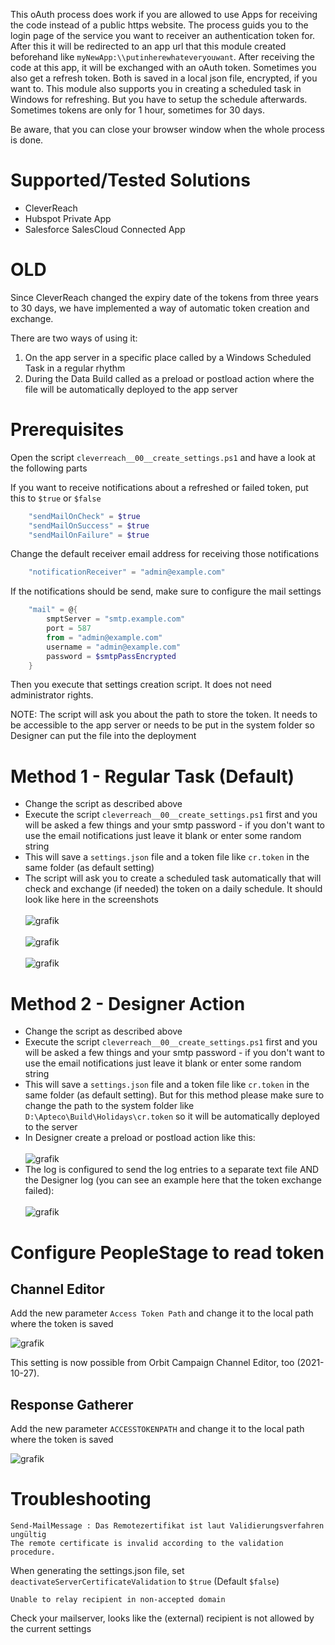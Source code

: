

This oAuth process does work if you are allowed to use Apps for receiving the code instead of a public https website.
The process guids you to the login page of the service you want to receiver an authentication token for. After this it
will be redirected to an app url that this module created beforehand like `myNewApp:\\putinherewhateveryouwant`.
After receiving the code at this app, it will be exchanged with an oAuth token. Sometimes you also get a refresh token.
Both is saved in a local json file, encrypted, if you want to.
This module also supports you in creating a scheduled task in Windows for refreshing. But you have to setup the schedule afterwards.
Sometimes tokens are only for 1 hour, sometimes for 30 days.

Be aware, that you can close your browser window when the whole process is done.


# Supported/Tested Solutions

- CleverReach
- Hubspot Private App
- Salesforce SalesCloud Connected App











# OLD



Since CleverReach changed the expiry date of the tokens from three years to 30 days, we have implemented a way of automatic token creation and exchange.

There are two ways of using it:
1. On the app server in a specific place called by a Windows Scheduled Task in a regular rhythm
1. During the Data Build called as a preload or postload action where the file will be automatically deployed to the app server

# Prerequisites

Open the script `cleverreach__00__create_settings.ps1` and have a look at the following parts

If you want to receive notifications about a refreshed or failed token, put this to `$true` or `$false`

```PowerShell
    "sendMailOnCheck" = $true
    "sendMailOnSuccess" = $true
    "sendMailOnFailure" = $true
```

Change the default receiver email address for receiving those notifications

```PowerShell
    "notificationReceiver" = "admin@example.com"
```

If the notifications should be send, make sure to configure the mail settings

```PowerShell
    "mail" = @{
        smptServer = "smtp.example.com"
        port = 587
        from = "admin@example.com"
        username = "admin@example.com"
        password = $smtpPassEncrypted
    }
```

Then you execute that settings creation script. It does not need administrator rights.

NOTE: The script will ask you about the path to store the token. It needs to be accessible to the app server or needs to be put in the system folder so Designer can put the file into the deployment


# Method 1 - Regular Task (Default)

* Change the script as described above
* Execute the script `cleverreach__00__create_settings.ps1` first and you will be asked a few things and your smtp password - if you don't want to use the email notifications just leave it blank or enter some random string
* This will save a `settings.json` file and a token file like `cr.token` in the same folder (as default setting)
* The script will ask you to create a scheduled task automatically that will check and exchange (if needed) the token on a daily schedule. It should look like here in the screenshots<br/><br/>![grafik](https://user-images.githubusercontent.com/14135678/102686228-8257ae80-41e6-11eb-81c0-ff27a4cf45bb.png)<br/><br/>![grafik](https://user-images.githubusercontent.com/14135678/102686233-8c79ad00-41e6-11eb-9e73-825127985a39.png)<br/><br/>![grafik](https://user-images.githubusercontent.com/14135678/102686241-99969c00-41e6-11eb-814e-720cc5d100e0.png)

# Method 2 - Designer Action

* Change the script as described above
* Execute the script `cleverreach__00__create_settings.ps1` first and you will be asked a few things and your smtp password - if you don't want to use the email notifications just leave it blank or enter some random string
* This will save a `settings.json` file and a token file like `cr.token` in the same folder (as default setting). But for this method please make sure to change the path to the system folder like `D:\Apteco\Build\Holidays\cr.token` so it will be automatically deployed to the server
* In Designer create a preload or postload action like this:<br/><br/>![grafik](https://user-images.githubusercontent.com/14135678/102684853-68b16980-41dc-11eb-9e77-e26e1ded749a.png)
* The log is configured to send the log entries to a separate text file AND the Designer log (you can see an example here that the token exchange failed):<br/><br/>![grafik](https://user-images.githubusercontent.com/14135678/102686210-550b0080-41e6-11eb-935b-3f3a3651ba62.png)



# Configure PeopleStage to read token

## Channel Editor

Add the new parameter `Access Token Path` and change it to the local path where the token is saved

![grafik](https://user-images.githubusercontent.com/14135678/104179067-93719500-540b-11eb-92db-f3b8d8cdd9ec.png)

This setting is now possible from Orbit Campaign Channel Editor, too (2021-10-27).

## Response Gatherer

Add the new parameter `ACCESSTOKENPATH` and change it to the local path where the token is saved

![grafik](https://user-images.githubusercontent.com/14135678/104179240-d3387c80-540b-11eb-9ab4-f963fac445e0.png)


# Troubleshooting

```
Send-MailMessage : Das Remotezertifikat ist laut Validierungsverfahren ungültig
The remote certificate is invalid according to the validation procedure.
```

When generating the settings.json file, set `deactivateServerCertificateValidation` to `$true` (Default `$false`)

```
Unable to relay recipient in non-accepted domain
```

Check your mailserver, looks like the (external) recipient is not allowed by the current settings